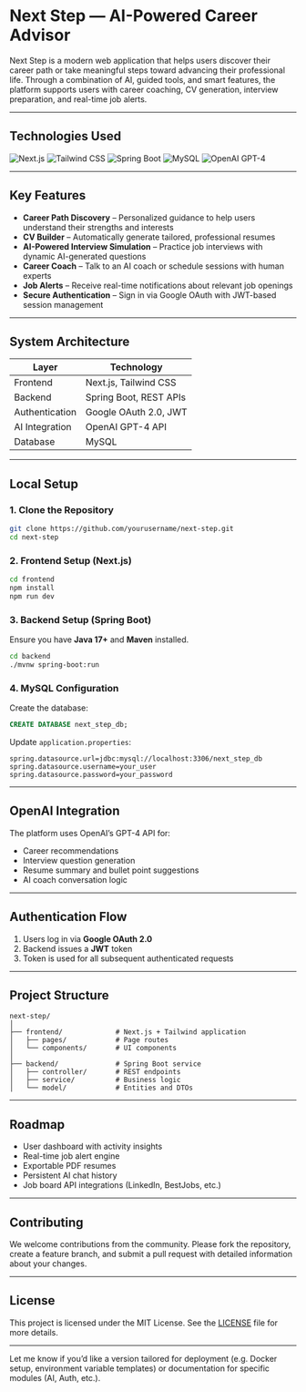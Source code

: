 # Next Step — AI-Powered Career Advisor

Next Step is a modern web application that helps users discover their career path or take meaningful steps toward advancing their professional life. Through a combination of AI, guided tools, and smart features, the platform supports users with career coaching, CV generation, interview preparation, and real-time job alerts.

---

## Technologies Used

![Next.js](https://img.shields.io/badge/Next.js-3ABBAC?style=flat-square)
![Tailwind CSS](https://img.shields.io/badge/Tailwind_CSS-38B2AC?style=flat-square)
![Spring Boot](https://img.shields.io/badge/Spring_Boot-6DB33F?style=flat-square)
![MySQL](https://img.shields.io/badge/MySQL-8.0-blue?style=flat-square)
![OpenAI GPT-4](https://img.shields.io/badge/OpenAI-GPT--4-FFB000?style=flat-square)

---

## Key Features

* **Career Path Discovery** – Personalized guidance to help users understand their strengths and interests
* **CV Builder** – Automatically generate tailored, professional resumes
* **AI-Powered Interview Simulation** – Practice job interviews with dynamic AI-generated questions
* **Career Coach** – Talk to an AI coach or schedule sessions with human experts
* **Job Alerts** – Receive real-time notifications about relevant job openings
* **Secure Authentication** – Sign in via Google OAuth with JWT-based session management

---

## System Architecture

| Layer          | Technology             |
| -------------- | ---------------------- |
| Frontend       | Next.js, Tailwind CSS  |
| Backend        | Spring Boot, REST APIs |
| Authentication | Google OAuth 2.0, JWT  |
| AI Integration | OpenAI GPT-4 API       |
| Database       | MySQL                  |

---

## Local Setup

### 1. Clone the Repository

```bash
git clone https://github.com/yourusername/next-step.git
cd next-step
```

### 2. Frontend Setup (Next.js)

```bash
cd frontend
npm install
npm run dev
```

### 3. Backend Setup (Spring Boot)

Ensure you have **Java 17+** and **Maven** installed.

```bash
cd backend
./mvnw spring-boot:run
```

### 4. MySQL Configuration

Create the database:

```sql
CREATE DATABASE next_step_db;
```

Update `application.properties`:

```properties
spring.datasource.url=jdbc:mysql://localhost:3306/next_step_db
spring.datasource.username=your_user
spring.datasource.password=your_password
```

---

## OpenAI Integration

The platform uses OpenAI’s GPT-4 API for:

* Career recommendations
* Interview question generation
* Resume summary and bullet point suggestions
* AI coach conversation logic

---

## Authentication Flow

1. Users log in via **Google OAuth 2.0**
2. Backend issues a **JWT** token
3. Token is used for all subsequent authenticated requests

---

## Project Structure

```
next-step/
│
├── frontend/             # Next.js + Tailwind application
│   ├── pages/            # Page routes
│   └── components/       # UI components
│
├── backend/              # Spring Boot service
│   ├── controller/       # REST endpoints
│   ├── service/          # Business logic
│   └── model/            # Entities and DTOs
```

---

## Roadmap

* User dashboard with activity insights
* Real-time job alert engine
* Exportable PDF resumes
* Persistent AI chat history
* Job board API integrations (LinkedIn, BestJobs, etc.)

---

## Contributing

We welcome contributions from the community. Please fork the repository, create a feature branch, and submit a pull request with detailed information about your changes.

---

## License

This project is licensed under the MIT License. See the [LICENSE](LICENSE) file for more details.

---

Let me know if you’d like a version tailored for deployment (e.g. Docker setup, environment variable templates) or documentation for specific modules (AI, Auth, etc.).

